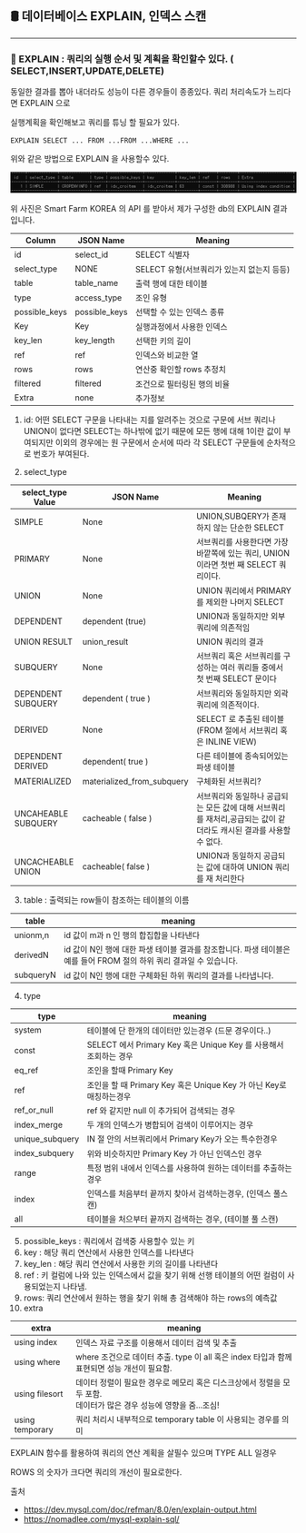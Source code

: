 ## 🛢 데이터베이스 EXPLAIN, 인덱스 스캔

--------------------------------------------------------------------------------

### 📑 EXPLAIN :  쿼리의 실행  순서 및 계획을 확인할수 있다. ( SELECT,INSERT,UPDATE,DELETE)

동일한 결과를 뽑아 내더라도 성능이 다른 경우들이 종종있다. 쿼리 처리속도가 느리다면 EXPLAIN 으로

실행계획을 확인해보고 쿼리를 튜닝 할 필요가 있다.

```mysql
EXPLAIN SELECT ... FROM ...FROM ...WHERE ...
```

위와 같은 방법으로 EXPLAIN 을 사용할수 있다.

![](https://github.com/honghyeokgi/-DataBase-study/blob/main/img/%EA%B7%B8%EB%A6%BC1.png?raw=true)

위 사진은 Smart Farm KOREA 의 API 를 받아서 제가 구성한 db의 EXPLAIN 결과 입니다.

| Column        | JSON Name     | Meaning                                    |
| ------------- | ------------- | ------------------------------------------ |
| id            | select_id     | SELECT 식별자                              |
| select_type   | NONE          | SELECT 유형(서브쿼리가 있는지 없는지 등등) |
| table         | table_name    | 출력 행에 대한 테이블                      |
| type          | access_type   | 조인 유형                                  |
| possible_keys | possible_keys | 선택할 수 있는 인덱스 종류                 |
| Key           | Key           | 실행과정에서 사용한 인덱스                 |
| key_len       | key_length    | 선택한 키의 길이                           |
| ref           | ref           | 인덱스와 비교한 열                         |
| rows          | rows          | 연산중 확인할 rows 추정치                  |
| filtered      | filtered      | 조건으로 필터링된 행의 비율                |
| Extra         | none          | 추가정보                                   |

1. id:  어떤 SELECT 구문을 나타내는 지를 알려주는 것으로 구문에 서브 쿼리나 UNION이 없다면 SELECT는 하나밖에 없기 때문에 모든 행에 대해 1이란 값이 부여되지만 이외의 경우에는 원 구문에서 순서에 따라 각 SELECT 구문들에 순차적으로 번호가 부여된다.

   

2. select_type

| select_type Value        | JSON Name                  | Meaning                                                      |
| ------------------------ | -------------------------- | ------------------------------------------------------------ |
| SIMPLE                   | None                       | UNION,SUBQERY가 존재하지 않는 단순한 SELECT                  |
| PRIMARY                  | None                       | 서브쿼리를 사용한다면 가장 바깥쪽에 있는 쿼리, UNION 이라면 첫번 째 SELECT 쿼리이다. |
| UNION                    | None                       | UNION 쿼리에서 PRIMARY 를 제외한 나머지 SELECT               |
| DEPENDENT                | dependent (true)           | UNION과 동일하지만 외부쿼리에 의존적임                       |
| UNION RESULT             | union_result               | UNION 쿼리의 결과                                            |
| SUBQUERY                 | None                       | 서브쿼리 혹은 서브쿼리를 구성하는 여러 쿼리들 중에서 첫 번째 SELECT 문이다 |
| DEPENDENT<br />SUBQUERY  | dependent ( true )         | 서브쿼리와 동일하지만 외곽 쿼리에 의존적이다.                |
| DERIVED                  | None                       | SELECT 로 추출된 테이블(FROM 절에서 서브쿼리 혹은 INLINE VIEW) |
| DEPENDENT<br />DERIVED   | dependent( true )          | 다른 테이블에 종속되어있는 파생 테이블                       |
| MATERIALIZED             | materialized_from_subquery | 구체화된 서브쿼리?                                           |
| UNCAHEABLE<br />SUBQUERY | cacheable ( false )        | 서브쿼리와 동일하나 공급되는 모든 값에 대해 서브쿼리를 재처리,공급되는 값이 같더라도 캐시된 결과를 사용할수 없다. |
| UNCACHEABLE<br />UNION   | cacheable( false )         | UNION과 동일하지 공급되는 값에 대하여 UNION 쿼리를 재 처리한다 |



3. table  : 출력되는 row들이 참조하는 테이블의 이름

| table     | meaning                                                      |
| --------- | ------------------------------------------------------------ |
| unionm,n  | id 값이 m과 n 인 행의 합집합을 나타낸다                      |
| derivedN  | id 값이 N인 행에 대한 파생 테이블 결과를 참조합니다. 파생 테이블은 예를 들어 FROM 절의 하위 쿼리 결과일 수 있습니다. |
| subqueryN | id 값이 N인 행에 대한 구체화된 하위 쿼리의 결과를 나타냅니다. |



4. type

| type            | meaning                                                      |
| --------------- | ------------------------------------------------------------ |
| system          | 테이블에 단 한개의 데이터만 있는경우 (드문 경우이다..)       |
| const           | SELECT 에서 Primary Key 혹은 Unique Key 를 사용해서 조회하는 경우 |
| eq_ref          | 조인을 할때 Primary Key                                      |
| ref             | 조인을 할 때 Primary Key 혹은 Unique Key 가 아닌 Key로 매칭하는경우 |
| ref_or_null     | ref 와 같지만 null 이 추가되어 검색되는 경우                 |
| index_merge     | 두 개의 인덱스가 병합되어 검색이 이루어지는 경우             |
| unique_subquery | IN 절 안의 서브쿼리에서 Primary Key가 오는 특수한경우        |
| index_subquery  | 위와 비슷하지만 Primary Key 가 아닌 인덱스인 경우            |
| range           | 특정 범위 내에서 인덱스를 사용하여 원하는 데이터를 추출하는 경우 |
| index           | 인덱스를 처음부터 끝까지 찾아서 검색하는경우, (인덱스 풀스캔) |
| all             | 테이블을 처으부터 끝까지 검색하는 경우, (테이블 풀 스캔)     |

5. possible_keys : 쿼리에서 검색중 사용할수 있는 키
6. key : 해당 쿼리 연산에서 사용한 인덱스를 나타낸다
7. key_len : 해당 쿼리 연산에서 사용한 키의 길이를 나타낸다
8. ref : 키 컬럼에 나와 있는 인덱스에서 값을 찾기 위해 선행 테이블의 어떤 컬럼이 사용되었는지 나타냄.
9. rows: 쿼리 연산에서 원하는 행을 찾기 위해 총 검색해야 하는 rows의 예측값 
10. extra

 

| extra           | meaning                                                      |
| --------------- | ------------------------------------------------------------ |
| using index     | 인덱스 자료 구조를 이용해서 데이터 검색 및 추출              |
| using where     | where 조건으로 데이터 추출. type 이 all 혹은 index 타입과 함께 표현되면 성능 개선이 필요함. |
| using filesort  | 데이터 정렬이 필요한 경우로 메모리 혹은 디스크상에서 정렬을 모두 포함.<br />데이터가 많은 경우 성능에 영향을 줌...조심! |
| using temporary | 쿼리 처리시 내부적으로 temporary table 이 사용되는 경우를 의미 |

EXPLAIN 함수를 활용하여 쿼리의 연산 계획을 살필수 있으며 TYPE ALL 일경우 

ROWS	의 숫자가 크다면 쿼리의 개선이 필요로한다.





출처

- https://dev.mysql.com/doc/refman/8.0/en/explain-output.html
- https://nomadlee.com/mysql-explain-sql/

